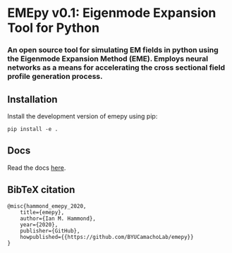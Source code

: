 # EMEpy v0.1: Eigenmode Expansion Tool for Python 

### An open source tool for simulating EM fields in python using the Eigenmode Expansion Method (EME). Employs neural networks as a means for accelerating the cross sectional field profile generation process.

## Installation

Install the development version of emepy using pip:

    pip install -e .

## Docs

Read the docs [here](https://emepy.readthedocs.io/en/latest/).
    
## BibTeX citation

    @misc{hammond_emepy_2020,
        title={emepy},
        author={Ian M. Hammond},
        year={2020},
        publisher={GitHub},
        howpublished={{https://github.com/BYUCamachoLab/emepy}}
    }
